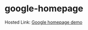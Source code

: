 # google-homepage

Hosted Link: [Google homepage demo](https://anubhab137.github.io/google-homepage/)
